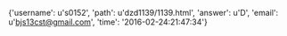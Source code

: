 {'username': u's0152', 'path': u'dzd1139/1139.html', 'answer': u'D', 'email': u'bjs13cst@gmail.com', 'time': '2016-02-24:21:47:34'}